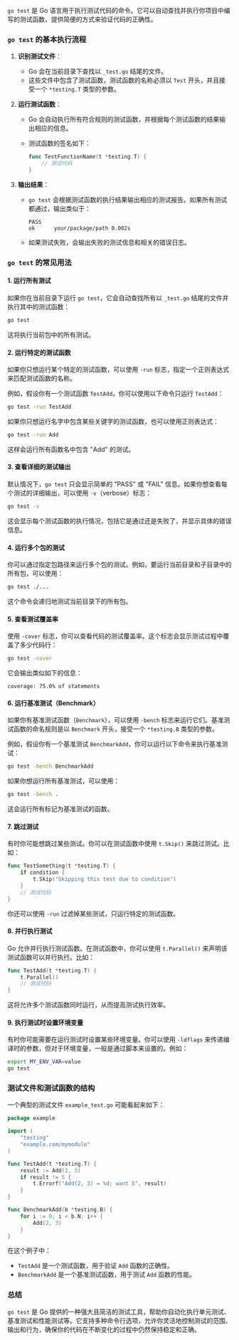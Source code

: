 `go test` 是 Go 语言用于执行测试代码的命令。它可以自动查找并执行你项目中编写的测试函数，提供简便的方式来验证代码的正确性。

### `go test` 的基本执行流程

1. **识别测试文件**：
    
    - Go 会在当前目录下查找以 `_test.go` 结尾的文件。
    - 这些文件中包含了测试函数，测试函数的名称必须以 `Test` 开头，并且接受一个 `*testing.T` 类型的参数。
2. **运行测试函数**：
    
    - Go 会自动执行所有符合规则的测试函数，并根据每个测试函数的结果输出相应的信息。
    - 测试函数的签名如下：
        
        ```go
        func TestFunctionName(t *testing.T) {
            // 测试代码
        }
        ```
        
3. **输出结果**：
    
    - `go test` 会根据测试函数的执行结果输出相应的测试报告。如果所有测试都通过，输出类似于：
        
        ```
        PASS
        ok      your/package/path 0.002s
        ```
        
    - 如果测试失败，会输出失败的测试信息和相关的错误日志。

### `go test` 的常见用法

#### 1. **运行所有测试**

如果你在当前目录下运行 `go test`，它会自动查找所有以 `_test.go` 结尾的文件并执行其中的测试函数：

```bash
go test
```

这将执行当前包中的所有测试。

#### 2. **运行特定的测试函数**

如果你只想运行某个特定的测试函数，可以使用 `-run` 标志，指定一个正则表达式来匹配测试函数的名称。

例如，假设你有一个测试函数 `TestAdd`，你可以使用以下命令只运行 `TestAdd`：

```bash
go test -run TestAdd
```

如果你只想运行名字中包含某些关键字的测试函数，也可以使用正则表达式：

```bash
go test -run Add
```

这样会运行所有函数名中包含 "Add" 的测试。

#### 3. **查看详细的测试输出**

默认情况下，`go test` 只会显示简单的 "PASS" 或 "FAIL" 信息。如果你想查看每个测试的详细输出，可以使用 `-v`（verbose）标志：

```bash
go test -v
```

这会显示每个测试函数的执行情况，包括它是通过还是失败了，并显示具体的错误信息。

#### 4. **运行多个包的测试**

你可以通过指定包路径来运行多个包的测试。例如，要运行当前目录和子目录中的所有包，可以使用：

```bash
go test ./...
```

这个命令会递归地测试当前目录下的所有包。

#### 5. **查看测试覆盖率**

使用 `-cover` 标志，你可以查看代码的测试覆盖率。这个标志会显示测试过程中覆盖了多少代码行：

```bash
go test -cover
```

它会输出类似如下的信息：

```
coverage: 75.0% of statements
```

#### 6. **运行基准测试（Benchmark）**

如果你有基准测试函数（`Benchmark`），可以使用 `-bench` 标志来运行它们。基准测试函数的命名规则是以 `Benchmark` 开头，接受一个 `*testing.B` 类型的参数。

例如，假设你有一个基准测试 `BenchmarkAdd`，你可以运行以下命令来执行基准测试：

```bash
go test -bench BenchmarkAdd
```

如果你想运行所有基准测试，可以使用：

```bash
go test -bench .
```

这会运行所有标记为基准测试的函数。

#### 7. **跳过测试**

有时你可能想跳过某些测试。你可以在测试函数中使用 `t.Skip()` 来跳过测试。比如：

```go
func TestSomething(t *testing.T) {
    if condition {
        t.Skip("Skipping this test due to condition")
    }
    // 测试代码
}
```

你还可以使用 `-run` 过滤掉某些测试，只运行特定的测试函数。

#### 8. **并行执行测试**

Go 允许并行执行测试函数。在测试函数中，你可以使用 `t.Parallel()` 来声明该测试函数可以并行执行。比如：

```go
func TestAdd(t *testing.T) {
    t.Parallel()
    // 测试代码
}
```

这将允许多个测试函数同时运行，从而提高测试执行效率。

#### 9. **执行测试时设置环境变量**

有时你可能需要在运行测试时设置某些环境变量。你可以使用 `-ldflags` 来传递编译时的参数，但对于环境变量，一般是通过脚本来设置的。例如：

```bash
export MY_ENV_VAR=value
go test
```

### 测试文件和测试函数的结构

一个典型的测试文件 `example_test.go` 可能看起来如下：

```go
package example

import (
    "testing"
    "example.com/mymodule"
)

func TestAdd(t *testing.T) {
    result := Add(2, 3)
    if result != 5 {
        t.Errorf("Add(2, 3) = %d; want 5", result)
    }
}

func BenchmarkAdd(b *testing.B) {
    for i := 0; i < b.N; i++ {
        Add(2, 3)
    }
}
```

在这个例子中：

- `TestAdd` 是一个测试函数，用于验证 `Add` 函数的正确性。
- `BenchmarkAdd` 是一个基准测试函数，用于测试 `Add` 函数的性能。

### 总结

`go test` 是 Go 提供的一种强大且简洁的测试工具，帮助你自动化执行单元测试、基准测试和性能测试等。它支持多种命令行选项，允许你灵活地控制测试的范围、输出和行为，确保你的代码在不断变化的过程中仍然保持稳定和正确。